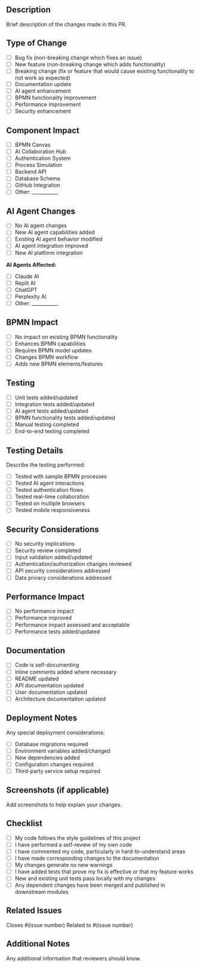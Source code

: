 ## Description
Brief description of the changes made in this PR.

## Type of Change
- [ ] Bug fix (non-breaking change which fixes an issue)
- [ ] New feature (non-breaking change which adds functionality)
- [ ] Breaking change (fix or feature that would cause existing functionality to not work as expected)
- [ ] Documentation update
- [ ] AI agent enhancement
- [ ] BPMN functionality improvement
- [ ] Performance improvement
- [ ] Security enhancement

## Component Impact
- [ ] BPMN Canvas
- [ ] AI Collaboration Hub
- [ ] Authentication System
- [ ] Process Simulation
- [ ] Backend API
- [ ] Database Schema
- [ ] GitHub Integration
- [ ] Other: ___________

## AI Agent Changes
- [ ] No AI agent changes
- [ ] New AI agent capabilities added
- [ ] Existing AI agent behavior modified
- [ ] AI agent integration improved
- [ ] New AI platform integration

**AI Agents Affected:**
- [ ] Claude AI
- [ ] Replit AI
- [ ] ChatGPT
- [ ] Perplexity AI
- [ ] Other: ___________

## BPMN Impact
- [ ] No impact on existing BPMN functionality
- [ ] Enhances BPMN capabilities
- [ ] Requires BPMN model updates
- [ ] Changes BPMN workflow
- [ ] Adds new BPMN elements/features

## Testing
- [ ] Unit tests added/updated
- [ ] Integration tests added/updated
- [ ] AI agent tests added/updated
- [ ] BPMN functionality tests added/updated
- [ ] Manual testing completed
- [ ] End-to-end testing completed

## Testing Details
Describe the testing performed:
- [ ] Tested with sample BPMN processes
- [ ] Tested AI agent interactions
- [ ] Tested authentication flows
- [ ] Tested real-time collaboration
- [ ] Tested on multiple browsers
- [ ] Tested mobile responsiveness

## Security Considerations
- [ ] No security implications
- [ ] Security review completed
- [ ] Input validation added/updated
- [ ] Authentication/authorization changes reviewed
- [ ] API security considerations addressed
- [ ] Data privacy considerations addressed

## Performance Impact
- [ ] No performance impact
- [ ] Performance improved
- [ ] Performance impact assessed and acceptable
- [ ] Performance tests added/updated

## Documentation
- [ ] Code is self-documenting
- [ ] Inline comments added where necessary
- [ ] README updated
- [ ] API documentation updated
- [ ] User documentation updated
- [ ] Architecture documentation updated

## Deployment Notes
Any special deployment considerations:
- [ ] Database migrations required
- [ ] Environment variables added/changed
- [ ] New dependencies added
- [ ] Configuration changes required
- [ ] Third-party service setup required

## Screenshots (if applicable)
Add screenshots to help explain your changes.

## Checklist
- [ ] My code follows the style guidelines of this project
- [ ] I have performed a self-review of my own code
- [ ] I have commented my code, particularly in hard-to-understand areas
- [ ] I have made corresponding changes to the documentation
- [ ] My changes generate no new warnings
- [ ] I have added tests that prove my fix is effective or that my feature works
- [ ] New and existing unit tests pass locally with my changes
- [ ] Any dependent changes have been merged and published in downstream modules

## Related Issues
Closes #(issue number)
Related to #(issue number)

## Additional Notes
Any additional information that reviewers should know.